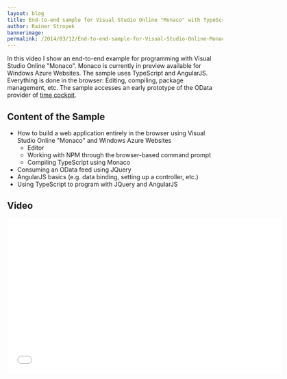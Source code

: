 ```yaml
---
layout: blog
title: End-to-end sample for Visual Studio Online "Monaco" with TypeScript and AngularJS
author: Rainer Stropek
bannerimage: 
permalink: /2014/03/12/End-to-end-sample-for-Visual-Studio-Online-Monaco-with-TypeScript-and-AngularJS
---
```


<p xmlns="http://www.w3.org/1999/xhtml">In this video I show an end-to-end example for programming with Visual Studio Online "Monaco". Monaco is currently in preview available for Windows Azure Websites. The sample uses TypeScript and AngularJS. Everything is done in the browser: Editing, compiling, package management, etc. The sample accesses an early prototype of the OData provider of <a href="http://www.timecockpit.com" target="_blank">time cockpit</a>.</p><h2 xmlns="http://www.w3.org/1999/xhtml">Content of the Sample</h2><ul xmlns="http://www.w3.org/1999/xhtml">
  <li>How to build a web application entirely in the browser using Visual Studio Online "Monaco" and Windows Azure Websites

<ul><li>Editor</li><li>Working with NPM through the browser-based command prompt</li><li>Compiling TypeScript using Monaco</li></ul></li>
  <li>Consuming an OData feed using JQuery</li>
  <li>AngularJS basics (e.g. data binding, setting up a controller, etc.)</li>
  <li>Using TypeScript to program with JQuery and AngularJS</li>
</ul><h2 xmlns="http://www.w3.org/1999/xhtml">Video</h2><div class="videoWrapper" xmlns="http://www.w3.org/1999/xhtml">
  <iframe width="640" height="360" src="//www.youtube.com/embed/4he7dCIJPdE?rel=0" frameborder="0" allowfullscreen="allowfullscreen"></iframe>
</div>
